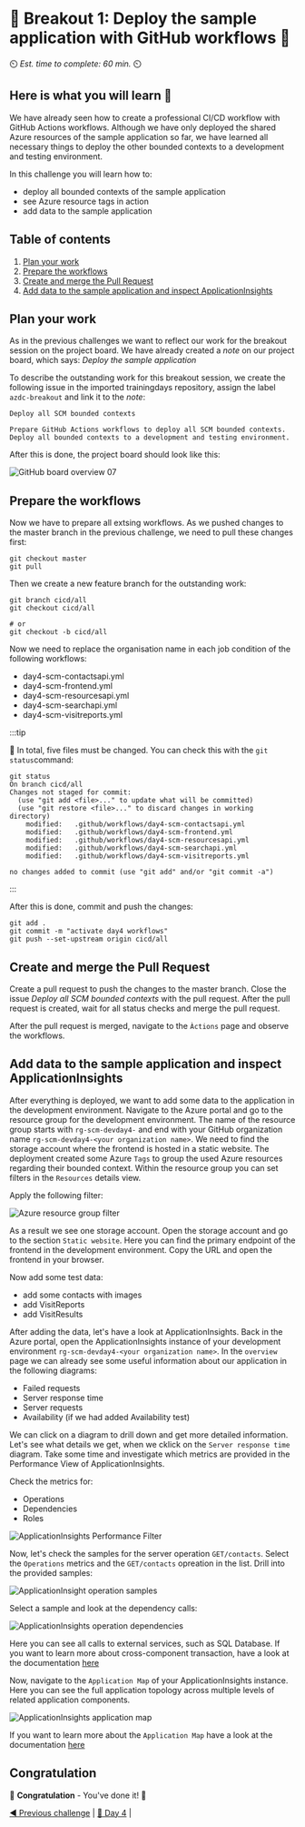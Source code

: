 # 💎 Breakout 1:  Deploy the sample application with GitHub workflows 💎

⏲️ *Est. time to complete: 60 min.* ⏲️

## Here is what you will learn 🎯

We have already seen how to create a professional CI/CD workflow with GitHub Actions workflows. Although we have only deployed the shared Azure resources of the sample application so far, we have learned all necessary things to deploy the other bounded contexts to a development and testing environment. 

In this challenge you will learn how to:

- deploy all bounded contexts of the sample application
- see Azure resource tags in action
- add data to the sample application

## Table of contents

1. [Plan your work](#plan-your-work)
2. [Prepare the workflows](#prepare-the-workflows)
3. [Create and merge the Pull Request](#create-and-merge-the-pull-request)
4. [Add data to the sample application and inspect ApplicationInsights](#add-data-to-the-sample-application-and-inspect-applicationinsights)

## Plan your work

As in the previous challenges we want to reflect our work for the breakout session on the project board.
We have already created a _note_ on our project board, which says:
_Deploy the sample application_

To describe the outstanding work for this breakout session, we create the following issue in the imported trainingdays repository, assign the label `azdc-breakout` and link it to the _note_:

```text
Deploy all SCM bounded contexts

Prepare GitHub Actions workflows to deploy all SCM bounded contexts.
Deploy all bounded contexts to a development and testing environment.
```

After this is done, the project board should look like this:

![GitHub board overview 07](./images/gh-board-overview-07.png)

## Prepare the workflows 

Now we have to prepare all extsing workflows. As we pushed changes to the master branch in the previous challenge, we need to pull these changes first:

```shell
git checkout master
git pull
```

Then we create a new feature branch for the outstanding work:

```shell
git branch cicd/all
git checkout cicd/all

# or
git checkout -b cicd/all
```

Now we need to replace the organisation name in each job condition of the following workflows:

- day4-scm-contactsapi.yml
- day4-scm-frontend.yml
- day4-scm-resourcesapi.yml
- day4-scm-searchapi.yml
- day4-scm-visitreports.yml

:::tip

📝 In total, five files must be changed. You can check this with the `git status`command:

```shell
git status
On branch cicd/all
Changes not staged for commit:
  (use "git add <file>..." to update what will be committed)
  (use "git restore <file>..." to discard changes in working directory)
	modified:   .github/workflows/day4-scm-contactsapi.yml
	modified:   .github/workflows/day4-scm-frontend.yml
	modified:   .github/workflows/day4-scm-resourcesapi.yml
	modified:   .github/workflows/day4-scm-searchapi.yml
	modified:   .github/workflows/day4-scm-visitreports.yml

no changes added to commit (use "git add" and/or "git commit -a")
```
:::

After this is done, commit and push the changes:

```shell
git add .
git commit -m "activate day4 workflows"
git push --set-upstream origin cicd/all
```

## Create and merge the Pull Request

Create a pull request to push the changes to the master branch. Close the issue _Deploy all SCM bounded contexts_ with the pull request.
After the pull request is created, wait for all status checks and merge the pull request.

After the pull request is merged, navigate to the `Àctions` page and observe the workflows.

## Add data to the sample application and inspect ApplicationInsights

After everything is deployed, we want to add some data to the application in the development environment. Navigate to the Azure portal and go to the resource group for the development environment. The name of the resource group starts with `rg-scm-devday4-` and end with your GitHub organization name `rg-scm-devday4-<your organization name>`. We need to find the storage account where the frontend is hosted in a static website. The deployment created some Azure `Tags` to group the used Azure resources regarding their bounded context. Within the resource group you can set filters in the `Resources` details view. 

Apply the following filter:

![Azure resource group filter](./images/az-frontend-tag-filter.png)

As a result we see one storage account. Open the storage account and go to the section `Static website`. Here you can find the primary endpoint of the frontend in the development environment. Copy the URL and open the frontend in your browser.

Now add some test data: 
- add some contacts with images
- add VisitReports
- add VisitResults

After adding the data, let's have a look at ApplicationInsights. Back in the Azure portal, open the ApplicationInsights instance of your development environment `rg-scm-devday4-<your organization name>`. In the `overview` page we can already see some useful information about our application in the following diagrams:
- Failed requests
- Server response time
- Server requests
- Availability (if we had added Availability test)

We can click on a diagram to drill down and get more detailed information. Let's see what details we get, when we cklick on the `Server response time` diagram.
Take some time and investigate which metrics are provided in the Performance View of ApplicationInsights.

Check the metrics for:
- Operations
- Dependencies
- Roles

![ApplicationInsights Performance Filter](./images/appinsights-perf-filter.png)

Now, let's check the samples for the server operation `GET/contacts`. Select the `Operations` metrics and the `GET/contacts` opreation in the list.
Drill into the provided samples:

![ApplicationInsight operation samples](./images/appinsights-op-samples.png)

Select a sample and look at the dependency calls:

![ApplicationInsights operation dependencies](./images/appinsights-op-dependency.png)

Here you can see all calls to external services, such as SQL Database. 
If you want to learn more about cross-component transaction, have a look at the documentation [here](https://docs.microsoft.com/azure/azure-monitor/app/transaction-diagnostics)

Now, navigate to the `Application Map` of your ApplicationInsights instance. Here you can see the full application topology across multiple levels of related application components.

![ApplicationInsights application map](./images/appinsights-applicationmap.png)

If you want to learn more about the `Application Map` have a look at the documentation [here](https://docs.microsoft.com/azure/azure-monitor/app/app-map?tabs=net)

## Congratulation

🥳 **Congratulation** - You've done it! 🥳

[◀ Previous challenge](./05-challenge-common-cicd.md) | [🔼 Day 4](../README.md) |